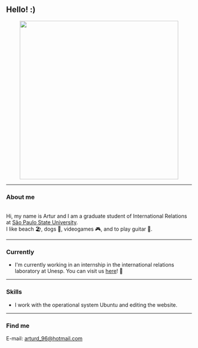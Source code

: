 ## Hello! :)

<p style="text-align:center;"> <img src="https://imagizer.imageshack.com/img922/7321/Hd9S36.jpg" width="430"> </p>

-----

### About me

<br>Hi, my name is Artur and I am a graduate student of International Relations at [São Paulo State University](https://www.international.unesp.br/).</br>
I like beach 🏖️, dogs 🐶,  videogames 🎮, and to play guitar 🎸.

-----

### Currently

- I'm currently working in an internship in the international relations laboratory at Unesp. You can visit us [here](https://labriunesp.org/)! 🙂

-----

### Skills

- I work with the operational system Ubuntu and editing the website.

-----

### Find me

E-mail: arturd_96@hotmail.com

